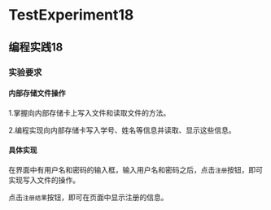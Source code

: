 # TestExperiment18
## 编程实践18
### 实验要求
#### 内部存储文件操作
1.掌握向内部存储卡上写入文件和读取文件的方法。

2.编程实现向内部存储卡写入学号、姓名等信息并读取、显示这些信息。
#### 具体实现
在界面中有用户名和密码的输入框，输入用户名和密码之后，点击`注册`按钮，即可实现写入文件的操作。

点击`注册结果`按钮，即可在页面中显示注册的信息。
